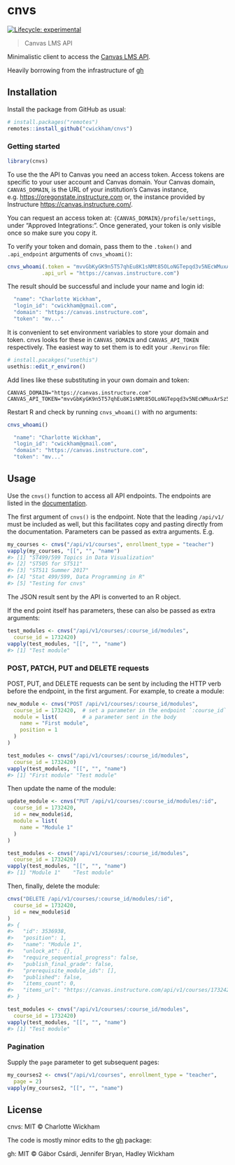 
<!-- README.md is generated from README.Rmd. Please edit that file -->

# cnvs

<!-- badges: start -->

[![Lifecycle:
experimental](https://img.shields.io/badge/lifecycle-experimental-orange.svg)](https://www.tidyverse.org/lifecycle/#experimental)
<!-- badges: end -->

> Canvas LMS API

Minimalistic client to access the [Canvas LMS
API](https://canvas.instructure.com/doc/api/index.html).

Heavily borrowing from the infrastructure of
[gh](https://github.com/r-lib/gh)

## Installation

Install the package from GitHub as usual:

``` r
# install.packages("remotes")
remotes::install_github("cwickham/cnvs")
```

### Getting started

``` r
library(cnvs)
```

To use the the API to Canvas you need an access token. Access tokens are
specific to your user account and Canvas domain. Your Canvas domain,
`CANVAS_DOMAIN`, is the URL of your institution’s Canvas instance,
e.g. <https://oregonstate.instructure.com> or, the instance provided by
Instructure <https://canvas.instructure.com/>.

You can request an access token at: `{CANVAS_DOMAIN}/profile/settings`,
under “Approved Integrations:”. Once generated, your token is only
visible once so make sure you copy it.

To verify your token and domain, pass them to the `.token()` and
`.api_endpoint` arguments of
`cnvs_whoami()`:

``` r
cnvs_whoami(.token = "mvvGbKyGK9n5T57qhEu8K1sNMt85OLoNGTepqd3v5NEcWMuxArSz5aaXppPjodr5eU",
           .api_url = "https://canvas.instructure.com")
```

The result should be successful and include your name and login id:

``` r
  "name": "Charlotte Wickham",
  "login_id": "cwickham@gmail.com",
  "domain": "https://canvas.instructure.com",
  "token": "mv..."
```

It is convenient to set environment variables to store your domain and
token. cnvs looks for these in `CANVAS_DOMAIN` and `CANVAS_API_TOKEN`
respectively. The easiest way to set them is to edit your `.Renviron`
file:

``` r
# install.pacakges("usethis")
usethis::edit_r_environ()
```

Add lines like these substituting in your own domain and token:

    CANVAS_DOMAIN="https://canvas.instructure.com"
    CANVAS_API_TOKEN="mvvGbKyGK9n5T57qhEu8K1sNMt85OLoNGTepqd3v5NEcWMuxArSz5aaXppPjodr5eU"

Restart R and check by running `cnvs_whoami()` with no arguments:

``` r
cnvs_whoami()
```

``` r
  "name": "Charlotte Wickham",
  "login_id": "cwickham@gmail.com",
  "domain": "https://canvas.instructure.com",
  "token": "mv..."
```

## Usage

Use the `cnvs()` function to access all API endpoints. The endpoints are
listed in the
[documentation](https://canvas.instructure.com/doc/api/index.html).

The first argument of `cnvs()` is the endpoint. Note that the leading
`/api/v1/` must be included as well, but this facilitates copy and
pasting directly from the documentation. Parameters can be passed as
extra arguments. E.g.

``` r
my_courses <- cnvs("/api/v1/courses", enrollment_type = "teacher")
vapply(my_courses, "[[", "", "name")
#> [1] "ST499/599 Topics in Data Visualization"
#> [2] "ST505 for ST511"                       
#> [3] "ST511 Summer 2017"                     
#> [4] "Stat 499/599, Data Programming in R"   
#> [5] "Testing for cnvs"
```

The JSON result sent by the API is converted to an R object.

If the end point itself has parameters, these can also be passed as
extra arguments:

``` r
test_modules <- cnvs("/api/v1/courses/:course_id/modules", 
  course_id = 1732420)
vapply(test_modules, "[[", "", "name")
#> [1] "Test module"
```

### POST, PATCH, PUT and DELETE requests

POST, PUT, and DELETE requests can be sent by including the HTTP verb
before the endpoint, in the first argument. For example, to create a
module:

``` r
new_module <- cnvs("POST /api/v1/courses/:course_id/modules",
  course_id = 1732420,  # set a parameter in the endpoint `:course_id`
  module = list(        # a parameter sent in the body
    name = "First module",
    position = 1
  )
)
```

``` r
test_modules <- cnvs("/api/v1/courses/:course_id/modules", 
  course_id = 1732420)
vapply(test_modules, "[[", "", "name")
#> [1] "First module" "Test module"
```

Then update the name of the module:

``` r
update_module <- cnvs("PUT /api/v1/courses/:course_id/modules/:id",
  course_id = 1732420,
  id = new_module$id,
  module = list(
    name = "Module 1"
  )
)
```

``` r
test_modules <- cnvs("/api/v1/courses/:course_id/modules", 
  course_id = 1732420)
vapply(test_modules, "[[", "", "name")
#> [1] "Module 1"    "Test module"
```

Then, finally, delete the module:

``` r
cnvs("DELETE /api/v1/courses/:course_id/modules/:id",
  course_id = 1732420,
  id = new_module$id
)
#> {
#>   "id": 3536938,
#>   "position": 1,
#>   "name": "Module 1",
#>   "unlock_at": {},
#>   "require_sequential_progress": false,
#>   "publish_final_grade": false,
#>   "prerequisite_module_ids": [],
#>   "published": false,
#>   "items_count": 0,
#>   "items_url": "https://canvas.instructure.com/api/v1/courses/1732420/modules/3536938/items"
#> }
```

``` r
test_modules <- cnvs("/api/v1/courses/:course_id/modules", 
  course_id = 1732420)
vapply(test_modules, "[[", "", "name")
#> [1] "Test module"
```

### Pagination

Supply the `page` parameter to get subsequent pages:

``` r
my_courses2 <- cnvs("/api/v1/courses", enrollment_type = "teacher",
  page = 2)
vapply(my_courses2, "[[", "", "name")
```

## License

cnvs: MIT © Charlotte Wickham

The code is mostly minor edits to the [gh](https://github.com/r-lib/gh)
package:

gh: MIT © Gábor Csárdi, Jennifer Bryan, Hadley Wickham
